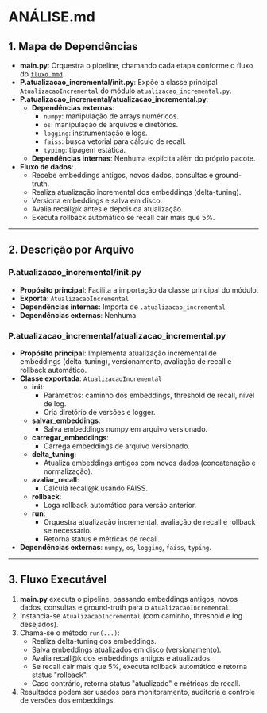 # ANÁLISE.md

## 1. Mapa de Dependências

- **main.py**: Orquestra o pipeline, chamando cada etapa conforme o fluxo do [`fluxo.mmd`](../docs/fluxo.mmd).
- **P.atualizacao_incremental/__init__.py**: Expõe a classe principal `AtualizacaoIncremental` do módulo `atualizacao_incremental.py`.
- **P.atualizacao_incremental/atualizacao_incremental.py**:
  - **Dependências externas**:
    - `numpy`: manipulação de arrays numéricos.
    - `os`: manipulação de arquivos e diretórios.
    - `logging`: instrumentação e logs.
    - `faiss`: busca vetorial para cálculo de recall.
    - `typing`: tipagem estática.
  - **Dependências internas**: Nenhuma explícita além do próprio pacote.
- **Fluxo de dados**:
  - Recebe embeddings antigos, novos dados, consultas e ground-truth.
  - Realiza atualização incremental dos embeddings (delta-tuning).
  - Versiona embeddings e salva em disco.
  - Avalia recall@k antes e depois da atualização.
  - Executa rollback automático se recall cair mais que 5%.

---

## 2. Descrição por Arquivo

### P.atualizacao_incremental/__init__.py

- **Propósito principal**: Facilita a importação da classe principal do módulo.
- **Exporta**: `AtualizacaoIncremental`
- **Dependências internas**: Importa de `.atualizacao_incremental`
- **Dependências externas**: Nenhuma

### P.atualizacao_incremental/atualizacao_incremental.py

- **Propósito principal**: Implementa atualização incremental de embeddings (delta-tuning), versionamento, avaliação de recall e rollback automático.
- **Classe exportada**: `AtualizacaoIncremental`
  - **__init__**: 
    - Parâmetros: caminho dos embeddings, threshold de recall, nível de log.
    - Cria diretório de versões e logger.
  - **salvar_embeddings**:
    - Salva embeddings numpy em arquivo versionado.
  - **carregar_embeddings**:
    - Carrega embeddings de arquivo versionado.
  - **delta_tuning**:
    - Atualiza embeddings antigos com novos dados (concatenação e normalização).
  - **avaliar_recall**:
    - Calcula recall@k usando FAISS.
  - **rollback**:
    - Loga rollback automático para versão anterior.
  - **run**:
    - Orquestra atualização incremental, avaliação de recall e rollback se necessário.
    - Retorna status e métricas de recall.
- **Dependências externas**: `numpy`, `os`, `logging`, `faiss`, `typing`.

---

## 3. Fluxo Executável

1. **main.py** executa o pipeline, passando embeddings antigos, novos dados, consultas e ground-truth para o `AtualizacaoIncremental`.
2. Instancia-se `AtualizacaoIncremental` (com caminho, threshold e log desejados).
3. Chama-se o método `run(...)`:
   - Realiza delta-tuning dos embeddings.
   - Salva embeddings atualizados em disco (versionamento).
   - Avalia recall@k dos embeddings antigos e atualizados.
   - Se recall cair mais que 5%, executa rollback automático e retorna status "rollback".
   - Caso contrário, retorna status "atualizado" e métricas de recall.
4. Resultados podem ser usados para monitoramento, auditoria e controle de versões dos embeddings.
